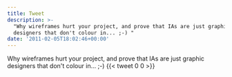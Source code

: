 ```yaml
---
title: Tweet
description: >-
  "Why wireframes hurt your project, and prove that IAs are just graphic
  designers that don't colour in... ;-) "
date: '2011-02-05T18:02:46+00:00'
---
```

Why wireframes hurt your project, and prove that IAs are just graphic designers that don't colour in... ;-) 
      {{< tweet 0 0 >}}
    
